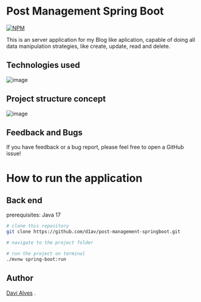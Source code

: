 # Post Management Spring Boot
[![NPM](https://img.shields.io/npm/l/react)](https://github.com/d1av/post-management-springboot/blob/main/LICENSE) 

This is an server application for my Blog like aplication, capable of doing all data manipulation strategies, like create, update, read and delete. 

## Technologies used

![image](https://user-images.githubusercontent.com/107776531/204926346-88d5ae66-5c19-481a-870d-4e4f45428e83.png)

## Project structure concept

![image](https://user-images.githubusercontent.com/107776531/204926886-02b9376c-0352-4477-87fe-c2d9d2dd5cbc.png)


## Feedback and Bugs

If you have feedback or a bug report, please feel free to open a GitHub issue!

# How to run the application
## Back end
prerequisites: Java 17

```bash
# clone this repository
git clone https://github.com/d1av/post-management-springboot.git

# navigate to the project folder

# run the project on terminal
./mvnw spring-boot:run
```

## Author

[Davi Alves](https://www.linkedin.com/in/d1av/) .
